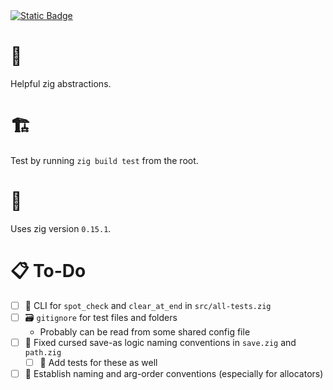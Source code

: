 <a href="https://www.hannahilea.com/blog/houseplant-programming">
  <img alt="Static Badge" src="https://img.shields.io/badge/%F0%9F%AA%B4%20Houseplant%20-x?style=flat&amp;label=Project%20type&amp;color=1E1E1D">
</a>

# 🦎
Helpful zig abstractions.


# 🏗️
Test by running `zig build test` from the root. 

# 📇
Uses zig version `0.15.1`.

# 📋 To-Do
- [ ] 📜 CLI for `spot_check` and `clear_at_end` in `src/all-tests.zig`
- [ ] 🗃️ `gitignore` for test files and folders
	- Probably can be read from some shared config file
- [ ] 🧟 Fixed cursed save-as logic naming conventions in `save.zig` and `path.zig`
    - [ ] 🧪 Add tests for these as well
- [ ] 📇 Establish naming and arg-order conventions (especially for allocators)
